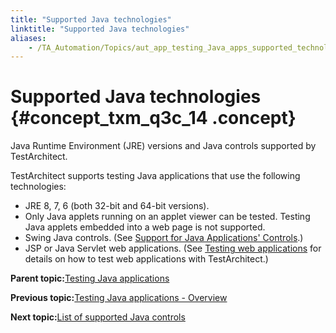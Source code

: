 ```yaml
--- 
title: "Supported Java technologies"
linktitle: "Supported Java technologies"
aliases: 
    - /TA_Automation/Topics/aut_app_testing_Java_apps_supported_technology.html
---
```

# Supported Java technologies {#concept_txm_q3c_14 .concept}

Java Runtime Environment \(JRE\) versions and Java controls supported by TestArchitect.

TestArchitect supports testing Java applications that use the following technologies:

-   JRE 8, 7, 6 \(both 32-bit and 64-bit versions\).
-   Only Java applets running on an applet viewer can be tested. Testing Java applets embedded into a web page is not supported.
-   Swing Java controls. \(See [Support for Java Applications' Controls](aut_app_testing_Java_apps_supported_controls.html).\)
-   JSP or Java Servlet web applications. \(See [Testing web applications](Web_automation.md#section_ipl_bzc_m4) for details on how to test web applications with TestArchitect.\)

**Parent topic:**[Testing Java applications](../../TA_Automation/Topics/aut_app_testing_Java_apps.html)

**Previous topic:**[Testing Java applications - Overview](../../TA_Automation/Topics/aut_app_testing_Java_apps_basics.html)

**Next topic:**[List of supported Java controls](../../TA_Automation/Topics/aut_app_testing_Java_apps_supported_controls.html)

